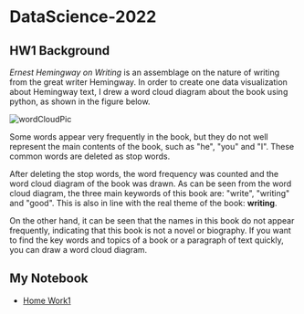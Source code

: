 # DataScience-2022

## HW1 Background
*Ernest Hemingway on Writing* is an assemblage on the nature of writing from the great writer Hemingway. In order to create one data visualization about Hemingway text, I drew a word cloud diagram about the book using python, as shown in the figure below.

![wordCloudPic](https://user-images.githubusercontent.com/96498688/151200165-7d246d24-4390-4b58-b50e-884ee52d1b77.png)

Some words appear very frequently in the book, but they do not well represent the main contents of the book, such as "he", "you" and "I". These common words are deleted as stop words.

After deleting the stop words, the word frequency was counted and the word cloud diagram of the book was drawn. As can be seen from the word cloud diagram, the three main keywords of this book are: "write", "writing" and "good". This is also in line with the real theme of the book: **writing**.

On the other hand, it can be seen that the names in this book do not appear frequently, indicating that this book is not a novel or biography. If you want to find the key words and topics of a book or a paragraph of text quickly, you can draw a word cloud diagram.


## My Notebook

* [Home Work1](https://github.com/Yueyuetian1/DataScience-2022/blob/main/HW1/HWEEK1.ipynb)
